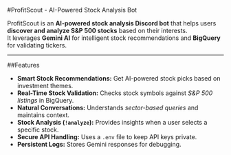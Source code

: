 #ProfitScout - AI-Powered Stock Analysis Bot

ProfitScout is an **AI-powered stock analysis Discord bot** that helps users **discover and analyze S&P 500 stocks** based on their interests.  
It leverages **Gemini AI** for intelligent stock recommendations and **BigQuery** for validating tickers.

---

##Features
- **Smart Stock Recommendations:** Get AI-powered stock picks based on investment themes.
- **Real-Time Stock Validation:** Checks stock symbols against *S&P 500 listings* in BigQuery.
- **Natural Conversations:** Understands *sector-based queries* and maintains context.
- **Stock Analysis (`!analyze`):** Provides insights when a user selects a specific stock.
- **Secure API Handling:** Uses a `.env` file to keep API keys private.
- **Persistent Logs:** Stores Gemini responses for debugging.
